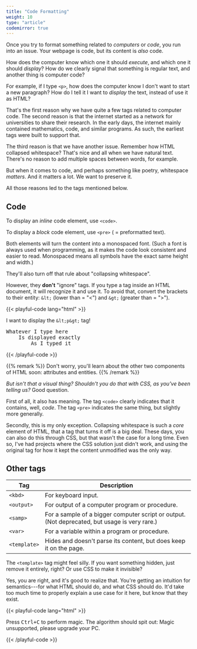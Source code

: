 ```yaml
---
title: "Code Formatting"
weight: 10
type: "article"
codemirror: true
---
```


Once you try to format something related to _computers_ or _code_, you run into an issue. Your webpage is code, but its content is _also_ code. 

How does the computer know which one it should _execute_, and which one it should _display_? How do we clearly signal that something is regular text, and another thing is computer code?

For example, if I type `<p>`, how does the computer know I don't want to start a new paragraph? How do I tell it I want to _display_ the text, instead of use it as HTML?

That's the first reason why we have quite a few tags related to computer code. The second reason is that the internet started as a network for universities to share their research. In the early days, the internet mainly contained mathematics, code, and similar programs. As such, the earliest tags were built to support that.

The third reason is that we have another issue. Remember how HTML collapsed whitespace? That's nice and all when we have natural text. There's no reason to add multiple spaces between words, for example.

But when it comes to code, and perhaps something like poetry, whitespace _matters_. And it matters a lot. We want to preserve it.

All those reasons led to the tags mentioned below.

## Code

To display an _inline_ code element, use `<code>`.

To display a _block_ code element, use `<pre>` ( = preformatted text).

Both elements will turn the content into a monospaced font. (Such a font is always used when programming, as it makes the code look consistent and easier to read. Monospaced means all symbols have the exact same height and width.)

They'll also turn off that rule about "collapsing whitespace".

However, they **don't** "ignore" tags. If you type a tag inside an HTML document, it will recognize it and use it. To avoid that, convert the brackets to their entity: `&lt;` (lower than = "<") and `&gt;` (greater than = ">").

{{< playful-code lang="html" >}}
<p>I want to display the <code>&amp;lt;p&amp;gt;</code> tag!</p>
<pre>
Whatever I type here
    Is displayed exactly
        As I typed it
</pre>
{{< /playful-code >}}

{{% remark %}}
Don't worry, you'll learn about the other two components of HTML soon: attributes and entities.
{{% /remark %}}

_But isn't that a visual thing? Shouldn't you do that with CSS, as you've been telling us?_ Good question.

First of all, it also has meaning. The tag `<code>` clearly indicates that it contains, well, _code_. The tag `<pre>` indicates the same thing, but slightly more generally.

Secondly, this is my only exception. Collapsing whitespace is such a _core_ element of HTML, that a tag that turns it off is a big deal. These days, you can also do this through CSS, but that wasn't the case for a long time. Even so, I've had projects where the CSS solution just didn't work, and using the original tag for how it kept the content unmodified was the only way.

## Other tags

Tag | Description |
--- | ----------- |
`<kbd>` | For keyboard input. |
`<output>` | For output of a computer program or procedure. |
`<samp>` | For a sample of a bigger computer script or output. (Not deprecated, but usage is very rare.) |
`<var>` | For a variable within a program or procedure. |
`<template>` | Hides and doesn't parse its content, but does keep it on the page. |

The `<template>` tag might feel silly. If you want something hidden, just remove it entirely, right? Or use CSS to make it invisible?

Yes, you are right, and it's good to realize that. You're getting an intuition for semantics---for what HTML should do, and what CSS should do. It'd take too much time to properly explain a use case for it here, but know that they exist.

{{< playful-code lang="html" >}}
<p>Press <kbd>Ctrl+C</kbd> to perform magic. The algorithm should spit out: <output>Magic unsupported, please upgrade your PC.</output></p>
{{< /playful-code >}}